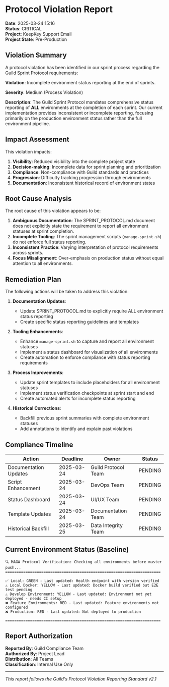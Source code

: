 # Protocol Violation Report

**Date**: 2025-03-24 15:16  
**Status**: CRITICAL  
**Project**: KeepKey Support Email  
**Project State**: Pre-Production

## Violation Summary

A protocol violation has been identified in our sprint process regarding the Guild Sprint Protocol requirements:

**Violation**: Incomplete environment status reporting at the end of sprints.

**Severity**: Medium (Process Violation)

**Description**: The Guild Sprint Protocol mandates comprehensive status reporting of **ALL** environments at the completion of each sprint. Our current implementation provides inconsistent or incomplete reporting, focusing primarily on the production environment status rather than the full environment pipeline.

## Impact Assessment

This violation impacts:

1. **Visibility**: Reduced visibility into the complete project state
2. **Decision-making**: Incomplete data for sprint planning and prioritization
3. **Compliance**: Non-compliance with Guild standards and practices
4. **Progression**: Difficulty tracking progression through environments
5. **Documentation**: Inconsistent historical record of environment states

## Root Cause Analysis

The root cause of this violation appears to be:

1. **Ambiguous Documentation**: The SPRINT_PROTOCOL.md document does not explicitly state the requirement to report all environment statuses at sprint completion.
2. **Incomplete Tooling**: The sprint management scripts (`manage-sprint.sh`) do not enforce full status reporting.
3. **Inconsistent Practice**: Varying interpretation of protocol requirements across sprints.
4. **Focus Misalignment**: Over-emphasis on production status without equal attention to all environments.

## Remediation Plan

The following actions will be taken to address this violation:

1. **Documentation Updates**:
   - Update SPRINT_PROTOCOL.md to explicitly require ALL environment status reporting
   - Create specific status reporting guidelines and templates

2. **Tooling Enhancements**:
   - Enhance `manage-sprint.sh` to capture and report all environment statuses
   - Implement a status dashboard for visualization of all environments
   - Create automation to enforce compliance with status reporting requirements

3. **Process Improvements**:
   - Update sprint templates to include placeholders for all environment statuses
   - Implement status verification checkpoints at sprint start and end
   - Create automated alerts for incomplete status reporting

4. **Historical Corrections**:
   - Backfill previous sprint summaries with complete environment statuses
   - Add annotations to identify and explain past violations

## Compliance Timeline

| Action | Deadline | Owner | Status |
|--------|----------|-------|--------|
| Documentation Updates | 2025-03-24 | Guild Protocol Team | PENDING |
| Script Enhancement | 2025-03-24 | DevOps Team | PENDING |
| Status Dashboard | 2025-03-24 | UI/UX Team | PENDING |
| Template Updates | 2025-03-24 | Documentation Team | PENDING |
| Historical Backfill | 2025-03-25 | Data Integrity Team | PENDING |

## Current Environment Status (Baseline)

```
🔍 MAGA Protocol Verification: Checking all environments before master push...
=====================================================================

✅ Local: GREEN - Last updated: Health endpoint with version verified
⚠️ Local Docker: YELLOW - Last updated: Docker build verified but E2E test pending
⚠️ Develop Environment: YELLOW - Last updated: Environment not yet deployed - needs CI setup
❌ Feature Environments: RED - Last updated: Feature environments not configured
❌ Production: RED - Last updated: Not deployed to production

=====================================================================
```

## Report Authorization

**Reported By**: Guild Compliance Team  
**Authorized By**: Project Lead  
**Distribution**: All Teams  
**Classification**: Internal Use Only

---

*This report follows the Guild's Protocol Violation Reporting Standard v2.1*

